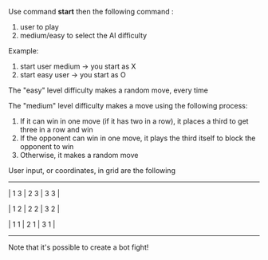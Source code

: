 Use command **start** then the following command :
  1. user to play
  2. medium/easy to select the AI difficulty

Example:
  1. start user medium -> you start as X 
  2. start easy user -> you start as O 

The "easy" level difficulty makes a random move, every time

The "medium" level difficulty makes a move using the following process:

  1. If it can win in one move (if it has two in a row), it places a third to get three in a row and win
  2. If the opponent can win in one move, it plays the third itself to block the opponent to win
  3. Otherwise, it makes a random move

User input, or coordinates, in grid are the following

- - - - - - - - - - 
| 1 3 | 2 3 | 3 3 |

| 1 2 | 2 2 | 3 2 |

| 1 1 | 2 1 | 3 1 |
- - - - - - - - - -

Note that it's possible to create a bot fight! 
